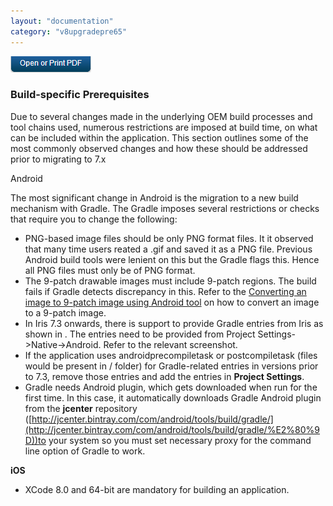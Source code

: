 ```yaml
---
layout: "documentation"
category: "v8upgradepre65"
---
```

                          

[![](../Resources/Images/pdf.png)](http://docs.voltmx.com/voltmxlibrary/beta/v8upgradepre65.pdf "VoltMX Foundry UpgradeHUB Guide")


### Build-specific Prerequisites

Due to several changes made in the underlying OEM build processes and tool chains used, numerous restrictions are imposed at build time, on what can be included within the application. This section outlines some of the most commonly observed changes and how these should be addressed prior to migrating to 7.x 

Android

The most significant change in Android is the migration to a new build mechanism with Gradle. The Gradle imposes several restrictions or checks that require you to change the following:

*   PNG-based image files should be only PNG format files. It it observed that many time users reated a .gif and saved it as a PNG file. Previous Android build tools were lenient on this but the Gradle flags this. Hence all PNG files must only be of PNG format.
*   The 9-patch drawable images must include 9-patch regions. The build fails if Gradle detects discrepancy in this. Refer to the [Converting an image to 9-patch image using Android tool](Conversion_of_an_image_to.html) on how to convert an image to a 9-patch image.
*   In Iris 7.3 onwards, there is support to provide Gradle entries from Iris as shown in . The entries need to be provided from Project Settings->Native->Android. Refer to the relevant screenshot.
*   If the application uses androidprecompiletask or postcompiletask (files would be present in <workspace folder>/<project name> folder) for Gradle-related entries in versions prior to 7.3, remove those entries and add the entries in **Project Settings**.
*   Gradle needs Android plugin, which gets downloaded when run for the first time. In this case, it automatically downloads Gradle Android plugin from the **jcenter** repository ([http://jcenter.bintray.com/com/android/tools/build/gradle/](http://jcenter.bintray.com/com/android/tools/build/gradle/%E2%80%9D))to your system so you must set necessary proxy for the command line option of Gradle to work.

**iOS**

*   XCode 8.0 and 64-bit are mandatory for building an application.
